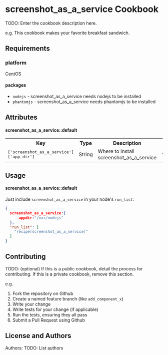 screenshot_as_a_service Cookbook
================================
TODO: Enter the cookbook description here.

e.g.
This cookbook makes your favorite breakfast sandwich.

Requirements
------------

### platform

CentOS


#### packages
- `nodejs` - screenshot_as_a_service needs nodejs to be installed
- `phantomjs` - screenshot_as_a_service needs phantomjs to be installed


Attributes
----------

#### screenshot_as_a_service::default
<table>
  <tr>
    <th>Key</th>
    <th>Type</th>
    <th>Description</th>
    <th>Default</th>
  </tr>
  <tr>
    <td><tt>['screenshot_as_a_service']['app_dir']</tt></td>
    <td>String</td>
    <td>Where to install screenshot_as_a_service</td>
    <td><tt>"/var/nodejs"</tt></td>
  </tr>
</table>

Usage
-----
#### screenshot_as_a_service::default

Just include `screenshot_as_a_service` in your node's `run_list`:

```json
{
  screenshot_as_a_service:{
      appdir:"/var/nodejs"
  },
  "run_list": [
    "recipe[screenshot_as_a_service]"
  ]
}
```

Contributing
------------
TODO: (optional) If this is a public cookbook, detail the process for contributing. If this is a private cookbook, remove this section.

e.g.
1. Fork the repository on Github
2. Create a named feature branch (like `add_component_x`)
3. Write your change
4. Write tests for your change (if applicable)
5. Run the tests, ensuring they all pass
6. Submit a Pull Request using Github

License and Authors
-------------------
Authors: TODO: List authors
